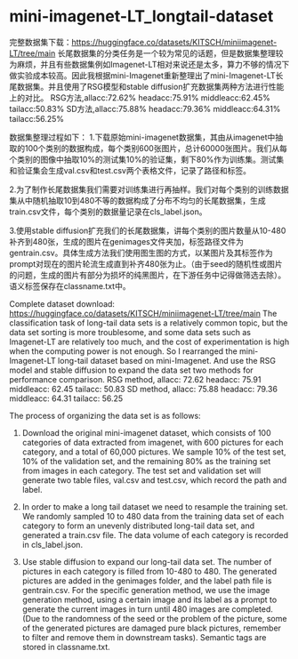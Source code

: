 # mini-imagenet-LT_longtail-dataset
完整数据集下载：https://huggingface.co/datasets/KITSCH/miniimagenet-LT/tree/main
长尾数据集的分类任务是一个较为常见的话题，但是数据集整理较为麻烦，并且有些数据集例如Imagenet-LT相对来说还是太多，算力不够的情况下做实验成本较高。因此我根据mini-Imagenet重新整理出了mini-Imagenet-LT长尾数据集。并且使用了RSG模型和stable diffusion扩充数据集两种方法进行性能上的对比。
RSG方法,allacc:72.62%  headacc:75.91%  middleacc:62.45%  tailacc:50.83%
SD方法,allacc:75.88%  headacc:79.36%  middleacc:64.31%  tailacc:56.25%

数据集整理过程如下：
1.下载原始mini-imagenet数据集，其由从imagenet中抽取的100个类别的数据构成，每个类别600张图片，总计60000张图片。我们从每个类别的图像中抽取10%的测试集10%的验证集，剩下80%作为训练集。测试集和验证集会生成val.csv和test.csv两个表格文件，记录了路径和标签。

2.为了制作长尾数据集我们需要对训练集进行再抽样。我们对每个类别的训练数据集从中随机抽取10到480不等的数据构成了分布不均匀的长尾数据集，生成train.csv文件，每个类别的数据量记录在cls_label.json。

3.使用stable diffusion扩充我们的长尾数据集，讲每个类别的图片数量从10-480补齐到480张，生成的图片在genimages文件夹加，标签路径文件为gentrain.csv。具体生成方法我们使用图生图的方式，以某图片及其标签作为prompt对现在的图片轮流生成直到补齐480张为止。（由于seed的随机性或图片的问题，生成的图片有部分为损坏的纯黑图片，在下游任务中记得做筛选去除）。语义标签保存在classname.txt中。

Complete dataset download: https://huggingface.co/datasets/KITSCH/miniimagenet-LT/tree/main
The classification task of long-tail data sets is a relatively common topic, but the data set sorting is more troublesome, and some data sets such as Imagenet-LT are relatively too much, and the cost of experimentation is high when the computing power is not enough. So I rearranged the mini-Imagenet-LT long-tail dataset based on mini-Imagenet. And use the RSG model and stable diffusion to expand the data set two methods for performance comparison.
RSG method, allacc: 72.62 headacc: 75.91 middleacc: 62.45 tailacc: 50.83
SD method, allacc: 75.88 headacc: 79.36 middleacc: 64.31 tailacc: 56.25

The process of organizing the data set is as follows:
1. Download the original mini-imagenet dataset, which consists of 100 categories of data extracted from imagenet, with 600 pictures for each category, and a total of 60,000 pictures. We sample 10% of the test set, 10% of the validation set, and the remaining 80% as the training set from images in each category. The test set and validation set will generate two table files, val.csv and test.csv, which record the path and label.

2. In order to make a long tail dataset we need to resample the training set. We randomly sampled 10 to 480 data from the training data set of each category to form an unevenly distributed long-tail data set, and generated a train.csv file. The data volume of each category is recorded in cls_label.json.

3. Use stable diffusion to expand our long-tail data set. The number of pictures in each category is filled from 10-480 to 480. The generated pictures are added in the genimages folder, and the label path file is gentrain.csv. For the specific generation method, we use the image generation method, using a certain image and its label as a prompt to generate the current images in turn until 480 images are completed. (Due to the randomness of the seed or the problem of the picture, some of the generated pictures are damaged pure black pictures, remember to filter and remove them in downstream tasks). Semantic tags are stored in classname.txt.
